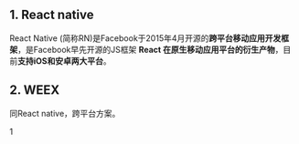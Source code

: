 ## 1. React native

React Native (简称RN)是Facebook于2015年4月开源的**跨平台移动应用开发框架**，是Facebook早先开源的JS框架 **React 在原生移动应用平台的衍生产物**，目前**支持iOS和安卓两大平台**。

## 2. WEEX

同React native，跨平台方案。

1
